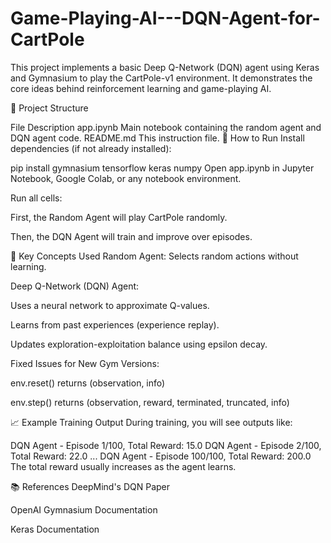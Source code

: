 # Game-Playing-AI---DQN-Agent-for-CartPole

This project implements a basic Deep Q-Network (DQN) agent using Keras and Gymnasium to play the CartPole-v1 environment.
It demonstrates the core ideas behind reinforcement learning and game-playing AI.

📄 Project Structure

File	Description
app.ipynb	Main notebook containing the random agent and DQN agent code.
README.md	This instruction file.
🚀 How to Run
Install dependencies (if not already installed):


pip install gymnasium tensorflow keras numpy
Open app.ipynb in Jupyter Notebook, Google Colab, or any notebook environment.

Run all cells:

First, the Random Agent will play CartPole randomly.

Then, the DQN Agent will train and improve over episodes.

🧠 Key Concepts Used
Random Agent: Selects random actions without learning.

Deep Q-Network (DQN) Agent:

Uses a neural network to approximate Q-values.

Learns from past experiences (experience replay).

Updates exploration-exploitation balance using epsilon decay.

Fixed Issues for New Gym Versions:

env.reset() returns (observation, info)

env.step() returns (observation, reward, terminated, truncated, info)

📈 Example Training Output
During training, you will see outputs like:


DQN Agent - Episode 1/100, Total Reward: 15.0
DQN Agent - Episode 2/100, Total Reward: 22.0
...
DQN Agent - Episode 100/100, Total Reward: 200.0
The total reward usually increases as the agent learns.

📚 References
DeepMind's DQN Paper

OpenAI Gymnasium Documentation

Keras Documentation
